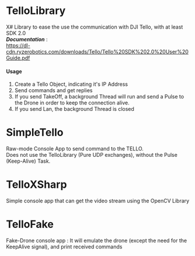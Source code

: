 # TelloLibrary

X# Library to ease the use the communication with DJI Tello, with at least SDK 2.0  
_**Documentation**_ :  
 https://dl-cdn.ryzerobotics.com/downloads/Tello/Tello%20SDK%202.0%20User%20Guide.pdf

#### Usage
1. Create a Tello Object, indicating it's IP Address
2. Send commands and get replies
3. If you send TakeOff, a background Thread will run and send a Pulse to the Drone in order to keep the connection alive.
4. If you send Lan, the background Thread is closed

# SimpleTello

Raw-mode Console App to send command to the TELLO.  
Does not use the TelloLibrary (Pure UDP exchanges), without the Pulse (Keep-Alive) Task.

# TelloXSharp

Simple console app that can get the video stream using the OpenCV Library

# TelloFake

Fake-Drone console app : It will emulate the drone (except the need for the KeepAlive signal), and print received commands
